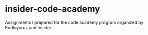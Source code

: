 # insider-code-academy
 Assignments I prepared for the code academy program organized by Kodluyoruz and Insider. 
